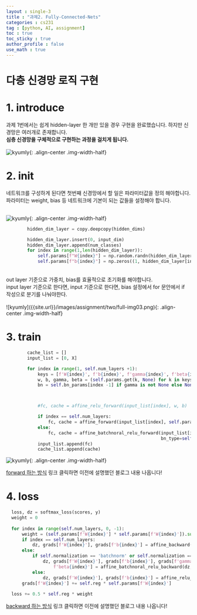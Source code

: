 ```yaml
---
layout : single-3
title : "과제2. Fully-Connected-Nets"
categories : cs231
tag : [python, AI, assignment]
toc : true
toc_sticky : true
author_profile : false
use_math : true
---
```


<h1>다층 신경망 로직 구현</h1>

# 1. introduce
과제 1번에서는 쉽게 hidden-layer 한 개만 있을 경우 구현을 완료했습니다. 하지만 신경망은 여러개로 존재합니다.<br>
**심층 신경망을 구체적으로 구현하는 과정을 걸치게 됩니다.** <br><br>
![kyumly]({{site.url}}/images/assignment/two/full-img01.png){: .align-center .img-width-half}

# 2. init
네트워크를 구성하게 된다면 첫번째 신경망에서 할 일은 파라미터값을 정의 해야합니다.<br>
파라미터는 weight, bias 등 네트워크에 기본이 되는 값들을 설정해야 합니다.<br><br>

![kyumly]({{site.url}}/images/assignment/two/full-img02.png){: .align-center .img-width-half}


~~~python
        hidden_dim_layer = copy.deepcopy(hidden_dims)

        hidden_dim_layer.insert(0, input_dim)
        hidden_dim_layer.append(num_classes)
        for index in range(1,len(hidden_dim_layer)):
            self.params[f"W{index}"] = np.random.randn(hidden_dim_layer[index -1], hidden_dim_layer[index]) * weight_scale
            self.params[f"b{index}"] = np.zeros((1, hidden_dim_layer[index]))

~~~
<br>
<div>
out layer 기준으로 가중치, bias를 효율적으로 초기화를 해야합니다.<br>
input layer 기준으로 한다면, input 기준으로 한다면, bias 설정에서 for 문안에서 if 작성으로 분기를 나눠야한다.
</div>
<br>
![kyumly]({{site.url}}/images/assignment/two/full-img03.png){: .align-center .img-width-half}


# 3. train
~~~python
        cache_list = []
        input_list = [0, X]

        for index in range(1, self.num_layers +1):
            keys = [f'W{index}', f'b{index}', f'gamma{index}', f'beta{index}']
            w, b, gamma, beta = (self.params.get(k, None) for k in keys)  # get param vals
            bn = self.bn_params[index -1] if gamma is not None else None



            #fc, cache = affine_relu_forward(input_list[index], w, b)

            if index == self.num_layers:
                fc, cache = affine_forward(input_list[index], self.params[f'W{index}'], self.params[f'b{index}'])
            else:
                fc, cache = affine_batchnoral_relu_forward(input_list[index], w, b, gamma, beta, bn,
                                                           bn_type=self.normalization)
            input_list.append(fc)
            cache_list.append(cache)
~~~

![kyumly]({{site.url}}/images/assignment/two/full-img04.png){: .align-center .img-width-half}

[forward 하는 방식](https://kyumly.github.io/cs231/%EA%B3%BC%EC%A0%9C1.Two-Layer-Neural-Network/#3-train) 링크 클릭하면 이전에 설명했던 블로그 내용 나옵니다!

# 4. loss

~~~python
  loss, dz = softmax_loss(scores, y)
  weight = 0
  
  for index in range(self.num_layers, 0, -1):
      weight = (self.params[f'W{index}'] * self.params[f'W{index}']).sum()
      if index == self.num_layers:
          dz, grads[f'W{index}'], grads[f'b{index}'] = affine_backward(dz, cache_list[index - 1])
      else:
          if self.normalization == 'batchnorm' or self.normalization == 'layernorm':
              dz, grads[f'W{index}'], grads[f'b{index}'], grads[f'gamma{index}'], grads[
                  f'beta{index}'] = affine_batchnoral_relu_backward(dz, cache_list[index - 1], bn_type=self.normalization)
          else:
              dz, grads[f'W{index}'], grads[f'b{index}'] = affine_relu_backward(dz, cache_list[index - 1])
      grads[f'W{index}'] += self.reg * self.params[f'W{index}']
  
  loss += 0.5 * self.reg * weight
~~~
[backward 하는 방식](https://kyumly.github.io/cs231/%EA%B3%BC%EC%A0%9C1.Two-Layer-Neural-Network/#3-train) 링크 클릭하면 이전에 설명했던 블로그 내용 나옵니다!
